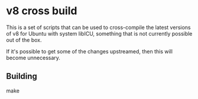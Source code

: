 # v8 cross build

This is a set of scripts that can be used to cross-compile the latest
versions of v8 for Ubuntu with system libICU, something that is not
currently possible out of the box.

If it's possible to get some of the changes upstreamed, then this
will become unnecessary.

## Building

make


